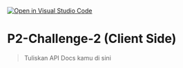 [![Open in Visual Studio Code](https://classroom.github.com/assets/open-in-vscode-2e0aaae1b6195c2367325f4f02e2d04e9abb55f0b24a779b69b11b9e10269abc.svg)](https://classroom.github.com/online_ide?assignment_repo_id=18241946&assignment_repo_type=AssignmentRepo)
# P2-Challenge-2 (Client Side)

> Tuliskan API Docs kamu di sini
